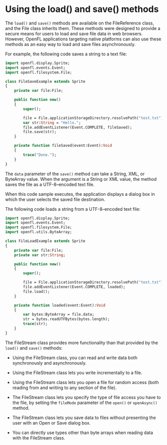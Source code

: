 # Using the load() and save() methods

The `load()` and `save()` methods are available on the FileReference class, and
the File class inherits them. These methods were designed to provide a secure
means for users to load and save file data in web browsers. However, OpenFL
applications targeting native platforms can also use these methods as an easy
way to load and save files asynchronously.

For example, the following code saves a string to a text file:

```haxe
import openfl.display.Sprite;
import openfl.events.Event;
import openfl.filesystem.File;

class FileSaveExample extends Sprite
{
    private var file:File;

    public function new()
    {
        super();

        file = File.applicationStorageDirectory.resolvePath("test.txt");
        var str:String = "Hello.";
        file.addEventListener(Event.COMPLETE, fileSaved);
        file.save(str);
    }

    private function fileSaved(event:Event):Void
    {
        trace("Done.");
    }
}
```

The `data` parameter of the `save()` method can take a String, XML, or ByteArray
value. When the argument is a String or XML value, the method saves the file as
a UTF-8–encoded text file.

When this code sample executes, the application displays a dialog box in which
the user selects the saved file destination.

The following code loads a string from a UTF-8–encoded text file:

```haxe
import openfl.display.Sprite;
import openfl.events.Event;
import openfl.filesystem.File;
import openfl.utils.ByteArray;

class FileLoadExample extends Sprite
{
    private var file:File;
    private var str:String;

    public function new()
    {
        super();

        file = File.applicationStorageDirectory.resolvePath("test.txt");
        file.addEventListener(Event.COMPLETE, loaded);
        file.load();
    }

    private function loaded(event:Event):Void
    {
        var bytes:ByteArray = file.data;
        str = bytes.readUTFBytes(bytes.length);
        trace(str);
    }
}
```

The FileStream class provides more functionality than that provided by the
`load()` and `save()` methods:

- Using the FileStream class, you can read and write data both synchronously and
  asynchronously.

- Using the FileStream class lets you write incrementally to a file.

- Using the FileStream class lets you open a file for random access (both
  reading from and writing to any section of the file).

- The FileStream class lets you specify the type of file access you have to the
  file, by setting the `fileMode` parameter of the `open()` or `openAsync()`
  method.

- The FileStream class lets you save data to files without presenting the user
  with an Open or Save dialog box.

- You can directly use types other than byte arrays when reading data with the
  FileStream class.
